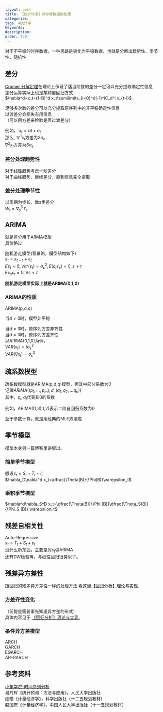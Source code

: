 ```yaml
---
layout: post
title: 【统计时序】非平稳数据的处理
categories:
tags: 4统计学
keywords:
description:
order: 450
---
```


对于不平稳的时序数据，一种思路是转化为平稳数据，也就是分解出趋势性、季节性、随机性  





## 差分
[Cramer 分解定理](http://www.guofei.site/2017/07/06/basictimeseries.html#title3)在理论上保证了适当阶数的差分一定可以充分提取确定性信息  
差分运算实际上也是某种自回归方式  
$\nabla^d=x_t=(1-B)^d x_t\sum\limits_{i=0}^d(-1)^iC_d^i x_{t-i}$  


足够多次数的差分可以充分提取原序列中的非平稳确定性信息  
过渡差分会损失有用信息  
（可以用方差来检验是否过渡差分）  


例如，
$x_t=bt+a_t$  
那么,  $\nabla^1 x_t$方差为$2\sigma_\varepsilon$  
$\nabla^2 x_t$方差为$6\sigma_\varepsilon$  


### 差分处理趋势性

对于线性趋势考虑一阶差分  
对于曲线趋势，继续差分，直到信息完全提取  


### 差分处理季节性
以周期为步长，做s步差分  
$W_t=\nabla_s^D Y_t$  


## ARIMA
就是差分用于ARMA模型   
具体略过  


随机游走模型(背景略，模型结构如下)  
$x_t=x_{t-1}+\varepsilon_t$  
$E\varepsilon_t=0,Var(\varepsilon_t)=\sigma_\varepsilon^2,E(\varepsilon_t\varepsilon_s)=0,s\neq t$  
$Ex_s\varepsilon_t=0,\forall s<t$  


**随机游走模型实际上就是ARIMA(0,1,0)**  


### ARIMA的性质
ARIMA(p,d,q)  

当$d\neq 0$时，模型非平稳  


当$d\neq 0$时，原序列方差非齐性  
当$d=0$时，原序列方差齐性  
以ARIMA(0,1,0)为例，  
$VAR(x_t)=t\sigma_\varepsilon^2$  
$VAR(\nabla x_t)=\sigma_\varepsilon^2$  


## 疏系数模型
疏系数模型就是ARIMA(p,d,q)模型，但其中部分系数为0  
记做$ARIMA((p_1,...,p_m),d,(q_1,q_2,...q_n))$  
其中，$p_i,q_j$代表非0的系数


例如，ARIMA((1,3),1,2)表示二阶自回归系数为0  


至于参数计算，就是用经典的MLE方法啦

## 季节模型
模型本身另一篇博客里讲解过。  
### 简单季节模型
假设$x_t=S_t+T_t+I_t$  
$\nabla_D\nabla^d x_t=\dfrac{\Theta(B)}{\Phi(B)}\varepsilon_t$  

### 乘积季节模型
$\nabla^d\nabla_S^D x_t=\dfrac{\Theta(B)}{\Phi (B)}\dfrac{\Theta_S(B)}{\Phi_S (B)} \varepsilon_t$  

## 残差自相关性
Auto-Regressive  
$x_t=T_t+S_t+\varepsilon_t$  
没什么新东西，主要是对$\varepsilon_t$做ARIMA  
还有DW检验等，与线性回归很类似了。  

## 残差异方差性
跟回归的残差异方差性一样的处理方法
看这里[【回归分析】理论与实现.](http://www.guofei.site/2017/11/22/regression.html)

### 方差齐性变化
（前提是需要事先知道异方差的形式）  
具体内容见于 [【回归分析】理论与实现.](http://www.guofei.site/2017/11/22/regression.html)  

### 条件异方差模型
ARCH  
GARCH  
EGARCH  
AR-GARCH  



## 参考资料
[小象学院-时间序列分析](http://www.chinahadoop.cn/course/953)  
易丹辉《统计预测：方法与应用》，人民大学出版社  
庞皓《计量经济学》，科学出版社（十二五规划教材）  
赵国庆《计量经济学》，中国人民大学出版社（十一五规划教材）  
